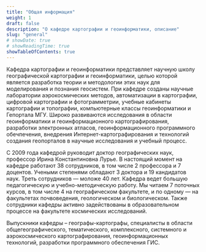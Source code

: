 ```yaml
---
title: "Общая информация"
weight: 1
draft: false
description: "О кафедре картографии и геоинформатики, описание"
slug: "general"
# showDate: true
# showReadingTime: true
showTableOfContents: true
---
```


Кафедра картографии и геоинформатики представляет научную школу географической картографии и геоинформатики, целью которой является разработка теории и методологии этих наук для моделирования и познания геосистем. При кафедре созданы научные лаборатории аэрокосмических методов, автоматизации в картографии, цифровой картографии и фотограмметрии, учебные кабинеты картографии и топографии, компьютерные классы геоинформатики и Гепортала МГУ. Широко развиваются исследования в области геоинформатики и геоинформационного картографирования, разработки электронных атласов, геоинформационного программного обечпечения, внедрения Интернет-картографирования и технологий создания геопорталов в научные исследования и учебный процесс. 

С 2009 года кафедрой руководит доктор географических наук, профессор Ирина Константиновна Лурье. В настоящий момент на кафедре работают 38 сотрудников, в том числе 2 профессора и 7 доцентов. Учеными степенями обладают 3 доктора и 19 кандидатов наук. Треть сотрудников — моложе 40 лет.
Кафедра ведет большую педагогическую и учебно-методическую работу. Мы читаем 7 поточных курсов, в том числе 4 на географическом факультете, и по одному — на факультетах почвоведения, геологическом и биологическом. Также сотрудники кафедры активно задействованы в образовательном процессе на факультете космических исследований. 

Выпускники кафедры – географы-картографы, специалисты в области общегеографического, тематического, комплексного, системного и аэрокосмического картографирования, геоинформационных технологий, разработки программного обеспечения ГИС.
